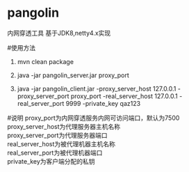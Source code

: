 # pangolin
内网穿透工具
基于JDK8,netty4.x实现

#使用方法

1) mvn clean package

2) java -jar pangolin_server.jar proxy_port

3) java -jar pangolin_client.jar -proxy_server_host 127.0.0.1 -proxy_server_port proxy_port -real_server_host 127.0.0.1 -real_server_port 9999 -private_key qaz123

#说明
proxy_port为内网穿透服务内网可访问端口，默认为7500  
proxy_server_host为代理服务器主机名称  
proxy_server_port为代理服务器端口  
real_server_host为被代理机器主机名称  
real_server_port为被代理机器端口  
private_key为客户端分配的私钥  
